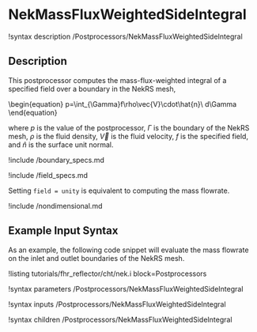 # NekMassFluxWeightedSideIntegral

!syntax description /Postprocessors/NekMassFluxWeightedSideIntegral

## Description

This postprocessor computes the mass-flux-weighted integral of
a specified field over a boundary in the NekRS mesh,

\begin{equation}
p=\int_{\Gamma}f\rho\vec{V}\cdot\hat{n}\ d\Gamma
\end{equation}

where $p$ is the value of the postprocessor,
$\Gamma$ is the boundary of the NekRS mesh,
$\rho$ is the fluid density, $\vec{V}$ is the fluid velocity,
$f$ is the specified field,
and $\hat{n}$ is the surface unit normal.

!include /boundary_specs.md

!include /field_specs.md

Setting `field = unity` is equivalent to computing the mass flowrate.

!include /nondimensional.md

## Example Input Syntax

As an example, the following code snippet will evaluate the
mass flowrate on the inlet and outlet boundaries of the NekRS mesh.

!listing tutorials/fhr_reflector/cht/nek.i
  block=Postprocessors

!syntax parameters /Postprocessors/NekMassFluxWeightedSideIntegral

!syntax inputs /Postprocessors/NekMassFluxWeightedSideIntegral

!syntax children /Postprocessors/NekMassFluxWeightedSideIntegral
